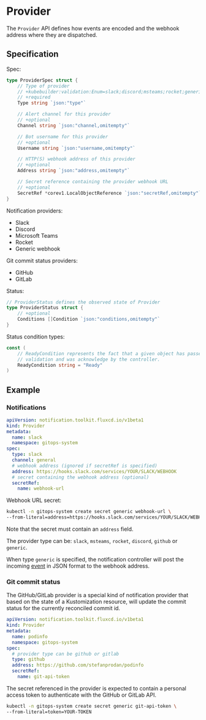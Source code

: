 # Provider

The `Provider` API defines how events are encoded and the webhook address where they are dispatched.

## Specification

Spec:

```go
type ProviderSpec struct {
	// Type of provider
	// +kubebuilder:validation:Enum=slack;discord;msteams;rocket;generic;github;gitlab
	// +required
	Type string `json:"type"`

	// Alert channel for this provider
	// +optional
	Channel string `json:"channel,omitempty"`

	// Bot username for this provider
	// +optional
	Username string `json:"username,omitempty"`

	// HTTP(S) webhook address of this provider
	// +optional
	Address string `json:"address,omitempty"`

	// Secret reference containing the provider webhook URL
	// +optional
	SecretRef *corev1.LocalObjectReference `json:"secretRef,omitempty"`
}
```

Notification providers:

* Slack
* Discord
* Microsoft Teams
* Rocket
* Generic webhook

Git commit status providers:

* GitHub
* GitLab

Status:

```go
// ProviderStatus defines the observed state of Provider
type ProviderStatus struct {
	// +optional
	Conditions []Condition `json:"conditions,omitempty"`
}
```

Status condition types:

```go
const (
	// ReadyCondition represents the fact that a given object has passed
	// validation and was acknowledge by the controller.
	ReadyCondition string = "Ready"
)
```

## Example

### Notifications

```yaml
apiVersion: notification.toolkit.fluxcd.io/v1beta1
kind: Provider
metadata:
  name: slack
  namespace: gitops-system
spec:
  type: slack
  channel: general
  # webhook address (ignored if secretRef is specified)
  address: https://hooks.slack.com/services/YOUR/SLACK/WEBHOOK
  # secret containing the webhook address (optional)
  secretRef:
    name: webhook-url
```

Webhook URL secret:

```sh
kubectl -n gitops-system create secret generic webhook-url \
--from-literal=address=https://hooks.slack.com/services/YOUR/SLACK/WEBHOOK
```

Note that the secret must contain an `address` field.

The provider type can be: `slack`, `msteams`, `rocket`, `discord`, `github` or `generic`.

When type `generic` is specified, the notification controller will post the
incoming [event](event.md) in JSON format to the webhook address.

### Git commit status

The GitHub/GitLab provider is a special kind of notification provider
that based on the state of a Kustomization resource,
will update the commit status for the currently reconciled commit id.

```yaml
apiVersion: notification.toolkit.fluxcd.io/v1beta1
kind: Provider
metadata:
  name: podinfo
  namespace: gitops-system
spec:
  # provider type can be github or gitlab
  type: github
  address: https://github.com/stefanprodan/podinfo
  secretRef:
    name: git-api-token
```

The secret referenced in the provider is expected to contain a
personal access token to authenticate with the GitHub or GitLab API.

```sh
kubectl -n gitops-system create secret generic git-api-token \
--from-literal=token=YOUR-TOKEN
```
